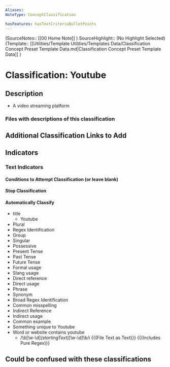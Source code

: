 ```yaml
---
Aliases: 
NoteType: ConceptClassification

hasFeatures: hasTextCriteriaBulletPoints
---
```

(SourceNotes:: [[00 Home Note]] )
SourceHighlight:: (No Highlight Selected)
(Template:: [[Utilities/Template Utilities/Templates Data/Classification Concept Preset Template Data.md|Classification Concept Preset Template Data]] )

# Classification: Youtube

## Description
- A video streaming platform

### Files with descriptions of this classification

## Additional Classification Links to Add

## Indicators
### Text Indicators
#### Conditions to Attempt Classification (or leave blank)

#### Stop Classification

#### Automatically Classify
- title
	- Youtube
- Plural
- Regex Identification
- Group
- Singular
- Possessive
- Present Tense
- Past Tense
- Future Tense
- Formal usage
- Slang usage
- Direct reference
- Direct usage
- Phrase
- Synonym
- Broad Regex Identification
- Common misspelling 
- Indirect Reference
- Indirect usage
- Common example
- Something unique to Youtube
- Word or website contains youtube 
	- /\b[\w\-\d]*(startingText)[\w\-\d]*\b/i  {{(File Text as Text)}} {{(Includes Pure Regex)}} 

## Could be confused with these classifications